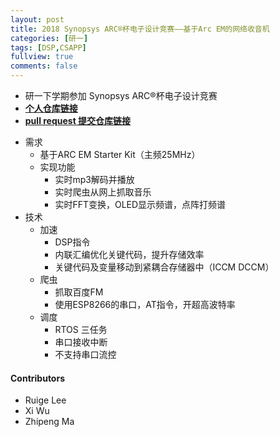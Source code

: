 ```yaml
---
layout: post
title: 2018 Synopsys ARC®杯电子设计竞赛——基于Arc EM的网络收音机
categories: [研一]
tags: [DSP,CSAPP]
fullview: true
comments: false
---
```



* 研一下学期参加 Synopsys ARC®杯电子设计竞赛
* [**个人仓库链接**](https://github.com/whutddk/iRhythm)
* [**pull request 提交仓库链接**](https://github.com/foss-for-synopsys-dwc-arc-processors/embarc_applications)

<!-- more -->

* 需求
    - 基于ARC EM Starter Kit（主频25MHz）
    - 实现功能
        + 实时mp3解码并播放
        + 实时爬虫从网上抓取音乐
        + 实时FFT变换，OLED显示频谱，点阵打频谱
* 技术
    - 加速
        + DSP指令
        + 内联汇编优化关键代码，提升存储效率
        + 关键代码及变量移动到紧耦合存储器中（ICCM DCCM）
    - 爬虫
        + 抓取百度FM
        + 使用ESP8266的串口，AT指令，开超高波特率
    - 调度
        + RTOS 三任务
        + 串口接收中断
        + 不支持串口流控

#### Contributors
* Ruige Lee
* Xi Wu
* Zhipeng Ma




